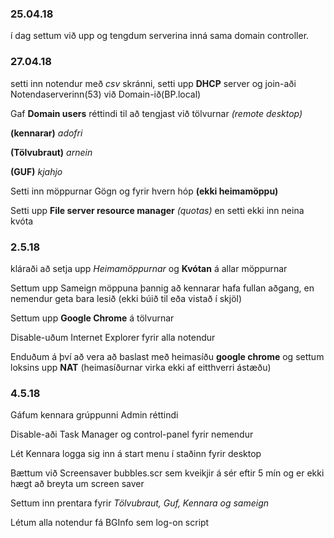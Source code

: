 ### 25.04.18

í dag settum við upp og tengdum serverina inná sama domain controller.

### 27.04.18

setti inn notendur með *csv* skránni, setti upp **DHCP** server og join-aði Notendaserverinn(53) við Domain-ið(BP.local)
	   
   Gaf **Domain users** réttindi til að tengjast við tölvurnar *(remote desktop)*

   **(kennarar)** *adofri*
								       
   **(Tölvubraut)** *arnein*
								       
   **(GUF)** *kjahjo*
								       
   Setti inn möppurnar Gögn og fyrir hvern hóp **(ekki heimamöppu)**
  
   Setti upp **File server resource manager** *(quotas)* en setti ekki inn neina kvóta
   
   
### 2.5.18 

kláraði að setja upp *Heimamöppurnar* og **Kvótan** á allar möppurnar

Settum upp Sameign möppuna þannig að kennarar hafa fullan aðgang, en nemendur geta bara lesið (ekki búið til eða vistað í skjöl)

Settum upp **Google Chrome** á tölvurnar

Disable-uðum Internet Explorer fyrir alla notendur

Enduðum á því að vera að baslast með heimasíðu **google chrome** og settum loksins upp **NAT** (heimasíðurnar virka ekki af eitthverri ástæðu)

### 4.5.18

Gáfum kennara grúppunni Admin réttindi

Disable-aði Task Manager og control-panel fyrir nemendur

Lét Kennara logga sig inn á start menu í staðinn fyrir desktop

Bættum við Screensaver bubbles.scr sem kveikjir á sér eftir 5 mín og er ekki hægt að breyta um screen saver

Settum inn prentara fyrir *Tölvubraut, Guf, Kennara og sameign*

Létum alla notendur fá BGInfo sem log-on script
